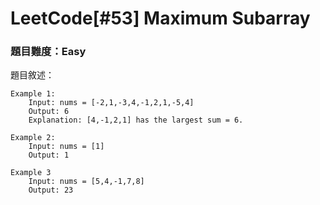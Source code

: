# LeetCode[#53] Maximum Subarray
### 題目難度：Easy
題目敘述：
```
Example 1:
    Input: nums = [-2,1,-3,4,-1,2,1,-5,4]
    Output: 6
    Explanation: [4,-1,2,1] has the largest sum = 6.

Example 2:
    Input: nums = [1]
    Output: 1

Example 3
    Input: nums = [5,4,-1,7,8]
    Output: 23
```